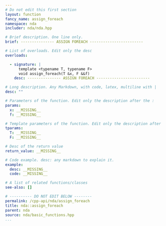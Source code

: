 ```yaml
---
# Do not edit this first section
layout: function
fancy_name: assign_foreach
namespace: nda
includer: nda/nda.hpp

# Brief description. One line only.
brief: --------------- ASSIGN FOREACH ------------------------

# List of overloads. Edit only the desc
overloads:

  - signature: |
      template <typename T, typename F>
      void assign_foreach(T &x, F &&f)
    desc: --------------- ASSIGN FOREACH ------------------------

# Long description. Any Markdown, with code, latex, multiline with |
desc: ""

# Parameters of the function. Edit only the description after the :
params:
  x: __MISSING__
  f: __MISSING__

# Template parameters of the function. Edit only the description after the :
tparams:
  T: __MISSING__
  F: __MISSING__

# Desc of the return value
return_value: __MISSING__

# Code example. desc: any markdown to explain it.
example:
  desc: __MISSING__
  code: __MISSING__

# A list of related functions/classes
see-also: []

# ---------- DO NOT EDIT BELOW --------
permalink: /cpp-api/nda/assign_foreach
title: nda::assign_foreach
parent: nda
source: nda/basic_functions.hpp
...
```


